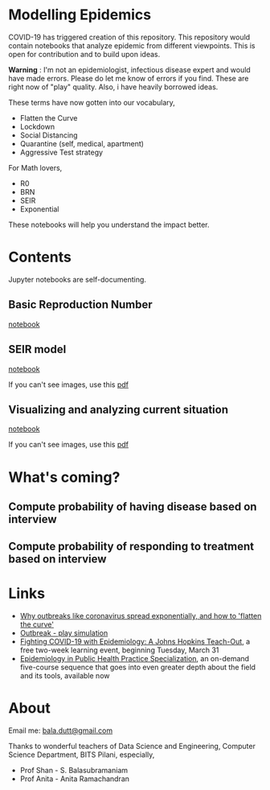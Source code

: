 # Modelling Epidemics

COVID-19 has triggered creation of this repository. This repository would contain notebooks that analyze epidemic from different viewpoints. This is open for contribution and to build upon ideas.

**Warning** : I'm not an epidemiologist, infectious disease expert and would have made errors. Please do let me know of errors if you find. These are right now of "play" quality. Also, i have heavily borrowed ideas.

These terms have now gotten into our vocabulary,
* Flatten the Curve
* Lockdown
* Social Distancing
* Quarantine (self, medical, apartment)
* Aggressive Test strategy

For Math lovers,
* R0
* BRN
* SEIR
* Exponential

These notebooks will help you understand the impact better.

# Contents

Jupyter notebooks are self-documenting.

## Basic Reproduction Number

[notebook](Basic-Reproduction-Number.ipynb)

## SEIR model

[notebook](SEIR-with-Social-Distancing.ipynb)

If you can't see images, use this [pdf](SEIR-with-Social-Distancing.pdf)

## Visualizing and analyzing current situation

[notebook](Visualize-Analyze-Current-State.ipynb)

If you can't see images, use this [pdf](Visualize-Analyze-Current-State.pdf)

# What's coming?

## Compute probability of having disease based on interview

## Compute probability of responding to treatment based on interview

# Links

* [Why outbreaks like coronavirus spread exponentially, and how to 'flatten the curve'](https://www.washingtonpost.com/graphics/2020/world/corona-simulator/)
* [Outbreak - play simulation](https://www.meltingasphalt.com/interactive/outbreak/)
* [Fighting COVID-19 with Epidemiology: A Johns Hopkins Teach-Out](https://www.coursera.org/learn/covid19-epidemiology?utm_medium=email&utm_source=other&utm_campaign=partner.8.opencourse.targetedmessages.marketing~partner.8.KgPy15eFTxqdgao_YqVH5g), a free two-week learning event, beginning Tuesday, March 31
* [Epidemiology in Public Health Practice Specialization](https://www.coursera.org/specializations/professional-epidemiology?utm_medium=email&utm_source=other&utm_campaign=partner.8.opencourse.targetedmessages.marketing~partner.8.KgPy15eFTxqdgao_YqVH5g), an on-demand five-course sequence that goes into even greater depth about the field and its tools, available now
 
# About

Email me: bala.dutt@gmail.com

Thanks to wonderful teachers of Data Science and Engineering, Computer Science Department, BITS Pilani, especially,
 * Prof Shan - S. Balasubramaniam
 * Prof Anita - Anita Ramachandran
